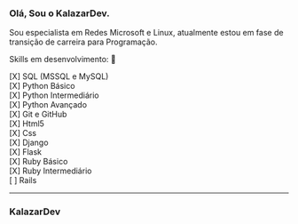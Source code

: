 ### Olá, Sou o KalazarDev.

Sou especialista em Redes Microsoft e Linux, atualmente estou em fase de transição de carreira para Programação.


Skills em desenvolvimento: 🖖

[X] SQL (MSSQL e MySQL)<br />
[X] Python Básico<br />
[X] Python Intermediário<br />
[X] Python Avançado<br />
[X] Git e GitHub<br />
[X] Html5<br />
[X] Css<br />
[X] Django<br />
[X] Flask<br />
[X] Ruby Básico <br />
[X] Ruby Intermediário <br />
[ ] Rails <br />



---
### KalazarDev

